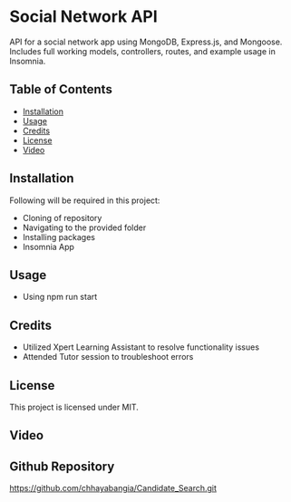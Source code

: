 # Social Network API

API for a social network app using MongoDB, Express.js, and Mongoose.
Includes full working models, controllers, routes, and example usage in Insomnia.

## Table of Contents
- [Installation](#installation)
- [Usage](#usage)
- [Credits](#credits)
- [License](#license)
- [Video](#Video)

## Installation
Following will be required in this project:

- Cloning of repository
- Navigating to the provided folder
- Installing packages 
- Insomnia App

## Usage
- Using npm run start
  
## Credits
- Utilized Xpert Learning Assistant to resolve functionality issues
- Attended Tutor session to troubleshoot errors

## License
This project is licensed under MIT.

## Video


## Github Repository
https://github.com/chhayabangia/Candidate_Search.git
